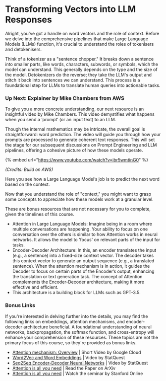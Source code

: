 # Transforming Vectors into LLM Responses

Alright, you've got a handle on word vectors and the role of context. Before we delve into the comprehensive pipelines that make Large Language Models (LLMs) function, it's crucial to understand the roles of tokenisers and detokenisers.

Think of a tokenizer as a "sentence chopper." It breaks down a sentence into smaller parts, like words, characters, subwords, or symbols, which the model can understand. This generally depends on the type and the size of the model. Detokenizers do the reverse; they take the LLM's output and stitch it back into sentences we can understand. This process is a foundational step for LLMs to translate human queries into actionable tasks.

### Up Next: Explainer by Mike Chambers from AWS

To give you a more concrete understanding, our next resource is an insightful video by Mike Chambers. This video demystifies what happens when you send a ‘prompt’ (or an input text) to an LLM.&#x20;

Though the internal mathematics may be intricate, the overall goal is straightforward: word prediction. The video will guide you through how your prompts are processed to generate coherent text responses. This will set the stage for our subsequent discussions on Prompt Engineering and LLM pipelines, offering a cohesive picture of how these models operate.

{% embed url="https://www.youtube.com/watch?v=ibr5wmtinG0" %}

_(Credits: Build on AWS)_

Here you see how a Large Language Model’s job is to predict the next word based on the context.&#x20;

Now that you understand the role of "context," you might want to grasp some concepts to appreciate how these models work at a granular level.&#x20;

These are bonus resources that are not necessary for you to complete, given the timelines of this course.&#x20;

* Attention in Large Language Models: Imagine being in a room where multiple conversations are happening. Your ability to focus on one conversation over the others is similar to how Attention works in neural networks. It allows the model to 'focus' on relevant parts of the input for tasks.&#x20;
* Encoder-Decoder Architecture: In this, an encoder translates the input (e.g., a sentence) into a fixed-size context vector. The decoder takes this context vector to generate an output sequence (e.g., a translated sentence). When the attention mechanism is in action,  it guides the Decoder to focus on certain parts of the Encoder’s output, enhancing the translation or text generation task. The concept of Attention complements the Encoder-Decoder architecture, making it more effective and efficient.
* This architecture is a building block for LLMs such as GPT-3.5.&#x20;

### Bonus Links

If you're interested in delving further into the details, you may find the following links on embeddings, attention mechanisms, and encoder-decoder architecture beneficial. A foundational understanding of neural networks, backpropagation, the softmax function, and cross-entropy will enhance your comprehension of these resources. These topics are not the primary focus of this course, so they're provided as bonus links.

* [Attention mechanism: Overview](https://youtu.be/fjJOgb-E41w?t=18) | Short Video by Google Cloud
* [Word2Vec and Word Embeddings](https://youtu.be/viZrOnJclY0) | Video by StatQuest
* [Seq2Seq Encoder-Decoder Neural Networks](https://youtu.be/L8HKweZIOmg) | Video by StatQuest
* [Attention is all you need](https://arxiv.org/abs/1706.03762) | Read the Paper on ArXiv
* [Attention is all you need](https://youtu.be/XfpMkf4rD6E?t=1211) | Watch the seminar by Stanford Online
